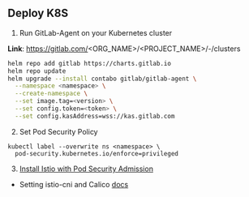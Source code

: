 ## Deploy K8S

1. Run GitLab-Agent on your Kubernetes cluster

**Link**: https://gitlab.com/<ORG_NAME>/<PROJECT_NAME>/-/clusters

```bash
helm repo add gitlab https://charts.gitlab.io
helm repo update
helm upgrade --install contabo gitlab/gitlab-agent \
  --namespace <namespace> \
  --create-namespace \
  --set image.tag=<version> \
  --set config.token=<token> \
  --set config.kasAddress=wss://kas.gitlab.com
```

2. Set Pod Security Policy

```
kubectl label --overwrite ns <namespace> \
  pod-security.kubernetes.io/enforce=privileged
```

3. [Install Istio with Pod Security Admission](https://preliminary.istio.io/latest/docs/setup/additional-setup/pod-security-admission/)

- Setting istio-cni and Calico [docs](https://github.com/istio/istio/tree/master/manifests/charts/istio-cni)
